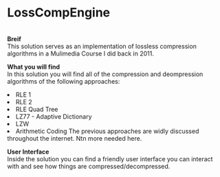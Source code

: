 # LossCompEngine

<br/><strong>Breif</strong>
<br/>This solution serves as an implementation of lossless compression algorithms in a Mulimedia Course I did back in 2011.

<strong>What you will find</strong>
<br/>In this solution you will find all of the compression and deompression algorithms of the following approaches:
<li/>RLE 1
<li/>RLE 2
<li/>RLE Quad Tree
<li/>LZ77 - Adaptive Dictionary
<li/>LZW
<li/>Arithmetic Coding
The previous approaches are widly discussed throughout the internet. Ntn more needed here.

<strong>User Interface</strong>
<br/>Inside the solution you can find a friendly user interface you can interact with and see how things are compressed/decompressed.


